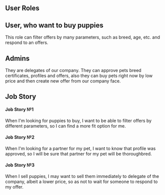 ## User Roles

## User, who want to buy puppies

This role can filter offers by many parameters, such as breed, age, etc. and respond to an offers.

## Admins

They are delegates of our company. They can approve pets breed certificates, profiles and offers, also they can buy pets right now by low price and then create new offer from our company face.

## Job Story

#### Job Story №1

When I'm looking for puppies to buy, I want to be able to filter offers by different parameters, so I can find a more fit option for me.

#### Job Story №2

When I'm looking for a partner for my pet, I want to know that profile was approved, so I will be sure that partner for my pet will be thoroughbred.

#### Job Story №3

When I sell puppies, I may want to sell them immediately to delegate of the company, albeit a lower price, so as not to wait for someone to respond to my offer.

